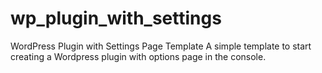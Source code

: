 # wp_plugin_with_settings
WordPress Plugin with Settings Page Template
A simple template to start creating a Wordpress plugin with options page in the console.
